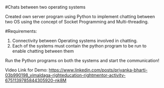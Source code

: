 #Chats between two operating systems

Created own server program using Python to implement chatting between two OS using the concept of Socket Programming and Multi-threading.

#Requirements:
1. Connectivity between Operating systems involved in chatting.
2. Each of the systems must contain the python program to be run to enable chatting between them

Run the Python programs on both the systems and start the communication!

Video Link for Demo:
https://www.linkedin.com/posts/priyanka-bharti-03b990198_vimaldaga-righteducation-rightmentor-activity-6751139785844305920-nk8M
